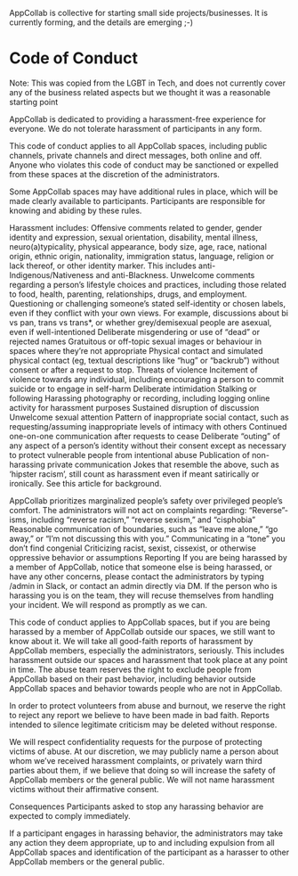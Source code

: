 AppCollab is collective for starting small side projects/businesses. It is currently forming, and the details are emerging ;-)

# Code of Conduct
Note: This was copied from the LGBT in Tech, and does not currently cover any of the business related aspects but we thought it was a reasonable starting point

AppCollab is dedicated to providing a harassment-free experience for everyone. We do not tolerate harassment of participants in any form.

This code of conduct applies to all AppCollab spaces, including public channels, private channels and direct messages, both online and off. Anyone who violates this code of conduct may be sanctioned or expelled from these spaces at the discretion of the administrators.

Some AppCollab spaces may have additional rules in place, which will be made clearly available to participants. Participants are responsible for knowing and abiding by these rules.

Harassment includes:
Offensive comments related to gender, gender identity and expression, sexual orientation, disability, mental illness, neuro(a)typicality, physical appearance, body size, age, race, national origin, ethnic origin, nationality, immigration status, language, religion or lack thereof, or other identity marker. This includes anti-Indigenous/Nativeness and anti-Blackness.
Unwelcome comments regarding a person’s lifestyle choices and practices, including those related to food, health, parenting, relationships, drugs, and employment.
Questioning or challenging someone’s stated self-identity or chosen labels, even if they conflict with your own views. For example, discussions about bi vs pan, trans vs trans*, or whether grey/demisexual people are asexual, even if well-intentioned
Deliberate misgendering or use of “dead” or rejected names
Gratuitous or off-topic sexual images or behaviour in spaces where they’re not appropriate
Physical contact and simulated physical contact (eg, textual descriptions like “hug” or “backrub”) without consent or after a request to stop.
Threats of violence
Incitement of violence towards any individual, including encouraging a person to commit suicide or to engage in self-harm
Deliberate intimidation
Stalking or following
Harassing photography or recording, including logging online activity for harassment purposes
Sustained disruption of discussion
Unwelcome sexual attention
Pattern of inappropriate social contact, such as requesting/assuming inappropriate levels of intimacy with others
Continued one-on-one communication after requests to cease
Deliberate “outing” of any aspect of a person’s identity without their consent except as necessary to protect vulnerable people from intentional abuse
Publication of non-harassing private communication
Jokes that resemble the above, such as ‘hipster racism’, still count as harassment even if meant satirically or ironically. See this article for background.

AppCollab prioritizes marginalized people’s safety over privileged people’s comfort. The administrators will not act on complaints regarding:
“Reverse”-isms, including “reverse racism,” “reverse sexism,” and “cisphobia”
Reasonable communication of boundaries, such as “leave me alone,” “go away,” or “I’m not discussing this with you.”
Communicating in a “tone” you don’t find congenial
Criticizing racist, sexist, cissexist, or otherwise oppressive behavior or assumptions
Reporting
If you are being harassed by a member of AppCollab, notice that someone else is being harassed, or have any other concerns, please contact the administrators by typing /admin <your message> in Slack, or contact an admin directly via DM. If the person who is harassing you is on the team, they will recuse themselves from handling your incident. We will respond as promptly as we can.

This code of conduct applies to AppCollab spaces, but if you are being harassed by a member of AppCollab outside our spaces, we still want to know about it. We will take all good-faith reports of harassment by AppCollab members, especially the administrators, seriously. This includes harassment outside our spaces and harassment that took place at any point in time. The abuse team reserves the right to exclude people from AppCollab based on their past behavior, including behavior outside AppCollab spaces and behavior towards people who are not in AppCollab.

In order to protect volunteers from abuse and burnout, we reserve the right to reject any report we believe to have been made in bad faith. Reports intended to silence legitimate criticism may be deleted without response.

We will respect confidentiality requests for the purpose of protecting victims of abuse. At our discretion, we may publicly name a person about whom we’ve received harassment complaints, or privately warn third parties about them, if we believe that doing so will increase the safety of AppCollab members or the general public. We will not name harassment victims without their affirmative consent.

Consequences
Participants asked to stop any harassing behavior are expected to comply immediately.

If a participant engages in harassing behavior, the administrators may take any action they deem appropriate, up to and including expulsion from all AppCollab spaces and identification of the participant as a harasser to other AppCollab members or the general public.
